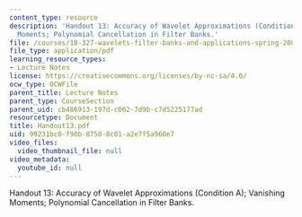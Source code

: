```yaml
---
content_type: resource
description: 'Handout 13: Accuracy of Wavelet Approximations (Condition A); Vanishing
  Moments; Polynomial Cancellation in Filter Banks.'
file: /courses/18-327-wavelets-filter-banks-and-applications-spring-2003/99231bc0f90b87508c01a2e7f5a960e7_Handout13.pdf
file_type: application/pdf
learning_resource_types:
- Lecture Notes
license: https://creativecommons.org/licenses/by-nc-sa/4.0/
ocw_type: OCWFile
parent_title: Lecture Notes
parent_type: CourseSection
parent_uid: cb486913-197d-c062-7d9b-c7d5225177ad
resourcetype: Document
title: Handout13.pdf
uid: 99231bc0-f90b-8750-8c01-a2e7f5a960e7
video_files:
  video_thumbnail_file: null
video_metadata:
  youtube_id: null
---
```

Handout 13: Accuracy of Wavelet Approximations (Condition A); Vanishing Moments; Polynomial Cancellation in Filter Banks.